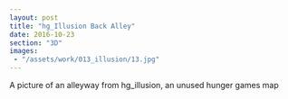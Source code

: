 ```yaml
---
layout: post
title: "hg_Illusion Back Alley"
date: 2016-10-23
section: "3D"
images:
 - "/assets/work/013_illusion/13.jpg"
---
```


A picture of an alleyway from hg_illusion, an unused hunger games map
